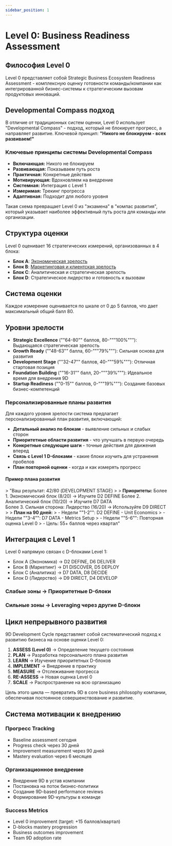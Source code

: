 ```yaml
---
sidebar_position: 1
---
```


# Level 0: Business Readiness Assessment

## Философия Level 0

Level 0 представляет собой Strategic Business Ecosystem Readiness Assessment - комплексную оценку готовности команды/компании как интегрированной бизнес-системы к стратегическим вызовам продуктовых инноваций.

## Developmental Compass подход

В отличие от традиционных систем оценки, Level 0 использует "Developmental Compass" - подход, который не блокирует прогресс, а направляет развитие. Ключевой принцип: **"Никого не блокируем - всех развиваем!"**

### Ключевые принципы системы Developmental Compass

- **Включающая:** Никого не блокируем
- **Развивающая:** Показываем путь роста
- **Практичная:** Конкретные действия
- **Мотивирующая:** Вдохновляем на внедрение
- **Системная:** Интеграция с Level 1
- **Измеримая:** Трекинг прогресса
- **Адаптивная:** Подходит для любого уровня

Такая схема превращает Level 0 из "экзамена" в "компас развития", который указывает наиболее эффективный путь роста для команды или организации.

## Структура оценки

Level 0 оценивает 16 стратегических измерений, организованных в 4 блока:
- **Блок A**: [Экономическая зрелость](/docs/level-0/blocks/economic-maturity)
- **Блок B**: [Маркетинговая и клиентская зрелость](/docs/level-0/blocks/marketing-maturity)
- **Блок C**: Аналитическая и стратегическая зрелость
- **Блок D**: Стратегическое лидерство и готовность к вызовам

## Система оценки

Каждое измерение оценивается по шкале от 0 до 5 баллов, что дает максимальный общий балл 80.

## Уровни зрелости

- **Strategic Excellence** (""64-80"" баллов, 80-"""100%"""): Выдающаяся стратегическая зрелость
- **Growth Ready** (""48-63"" балла, 60-"""79%"""): Сильная основа для развития
- **Development Stage** (""32-47"" баллов, 40-"""59%"""): Отличная стартовая позиция
- **Foundation Building** (""16-31"" балл, 20-"""39%"""): Идеальное время для внедрения 9D
- **Startup Readiness** (""0-15"" баллов, 0-"""19%"""): Создание базовых бизнес-компетенций

### Персонализированные планы развития

Для каждого уровня зрелости система предлагает персонализированный план развития, включающий:

- **Детальный анализ по блокам** - выявление сильных и слабых сторон
- **Приоритетные области развития** - что улучшать в первую очередь
- **Конкретные следующие шаги** - точные действия для движения вперед  
- **Связь с Level 1 D-блоками** - какие блоки изучить для устранения пробелов
- **План повторной оценки** - когда и как измерять прогресс

#### Пример плана развития

&gt; "Ваш результат: 42/80 (DEVELOPMENT STAGE)
&gt; 
&gt; **Приоритеты:**
Более  1. Экономический блок (8/20) → Изучите D2 DEFINE
Более  2. Аналитический блок (10/20) → Изучите D7 DATA  
Более  3. Сильная сторона: Лидерство (16/20) → Используйте D9 DIRECT
&gt; 
&gt; **План на 90 дней:**
&gt; - Недели ""1-2"": D2 DEFINE - Unit Economics
&gt; - Недели ""3-4"": D7 DATA - Metrics Setup
&gt; - Недели ""5-6"": Повторная оценка Level 0
&gt; - Цель: 55+ баллов через квартал"

## Интеграция с Level 1

Level 0 напрямую связан с D-блоками Level 1:
- Блок A (Экономика) → D2 DEFINE, D6 DELIVER
- Блок B (Маркетинг) → D1 DISCOVER, D5 DEPLOY
- Блок C (Аналитика) → D7 DATA, D8 DECIDE
- Блок D (Лидерство) → D9 DIRECT, D4 DEVELOP

### Слабые зоны → Приоритетные D-блоки
### Сильные зоны → Leveraging через другие D-блоки

## Цикл непрерывного развития

9D Development Cycle представляет собой систематический подход к развитию бизнеса на основе оценки Level 0:

1. **ASSESS (Level 0)** → Определение текущего состояния
2. **PLAN** → Разработка персонального плана развития  
3. **LEARN** → Изучение приоритетных D-блоков
4. **IMPLEMENT** → Внедрение в практику
5. **MEASURE** → Отслеживание прогресса
6. **RE-ASSESS** → Новая оценка Level 0
7. **SCALE** → Распространение на всю организацию

Цель этого цикла — превратить 9D в core business philosophy компании, обеспечивая постоянное совершенствование и развитие.

## Система мотивации к внедрению

### Прогресс Tracking
- Baseline assessment сегодня  
- Progress check через 30 дней
- Improvement measurement через 90 дней
- Mastery evaluation через 6 месяцев

### Организационное внедрение
- Внедрение 9D в устав компании
- Постановка на поток бизнес-политики  
- Создание 9D-based performance reviews
- Формирование 9D-культуры в команде

### Success Metrics
- Level 0 improvement (target: +15 баллов/квартал)
- D-blocks mastery progression
- Business outcomes improvement
- Team 9D adoption rate 